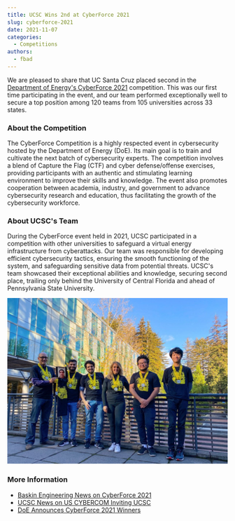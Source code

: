 ```yaml
---
title: UCSC Wins 2nd at CyberForce 2021
slug: cyberforce-2021
date: 2021-11-07
categories:
  - Competitions
authors:
  - fbad
---
```


We are pleased to share that UC Santa Cruz placed second in the [Department of Energy's CyberForce 2021](https://cyberforce.energy.gov/) competition. This was our first time participating in the event, and our team performed exceptionally well to secure a top position among 120 teams from 105 universities across 33 states.

<!-- more -->

### About the Competition
The CyberForce Competition is a highly respected event in cybersecurity hosted by the Department of Energy (DoE). Its main goal is to train and cultivate the next batch of cybersecurity experts. The competition involves a blend of Capture the Flag (CTF) and cyber defense/offense exercises, providing participants with an authentic and stimulating learning environment to improve their skills and knowledge. The event also promotes cooperation between academia, industry, and government to advance cybersecurity research and education, thus facilitating the growth of the cybersecurity workforce.

### About UCSC's Team
During the CyberForce event held in 2021, UCSC participated in a competition with other universities to safeguard a virtual energy infrastructure from cyberattacks. Our team was responsible for developing efficient cybersecurity tactics, ensuring the smooth functioning of the system, and safeguarding sensitive data from potential threats. UCSC's team showcased their exceptional abilities and knowledge, securing second place, trailing only behind the University of Central Florida and ahead of Pennsylvania State University.

![UCSC CyberForce 2021 Team](_assets/team_photo.jpg "Members of the UCSC CyberForce 2021 Team")


### More Information
- [Baskin Engineering News on CyberForce 2021](https://engineering.ucsc.edu/news/news-story-ucsc-team-cybersecurity-competition/)
- [UCSC News on US CYBERCOM Inviting UCSC](https://news.ucsc.edu/2022/02/ucsc-joins-cybercom-aen.html)
- [DoE Announces CyberForce 2021 Winners](https://www.energy.gov/ceser/articles/us-department-energy-names-university-central-florida-winner-cyberforce-competition)